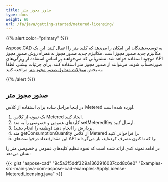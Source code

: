 ```yaml
---
title: صدور مجوز متر
type: docs
weight: 60
url: /fa/java/getting-started/metered-licensing/
---
```


{{% alert color="primary" %}} 

Aspose.CAD به توسعه‌دهندگان این امکان را می‌دهد که کلید متر را اعمال کنند. این یک مکانیزم جدید صدور مجوز است. مکانیزم جدید صدور مجوز به همراه روش صدور مجوز موجود استفاده خواهد شد. مشتریانی که می‌خواهند بر اساس استفاده از ویژگی‌های API صورتحساب شوند، می‌توانند از صدور مجوز متر استفاده کنند. برای جزئیات بیشتر، لطفاً به بخش [سؤالات متداول صدور مجوز متر](https://purchase.aspose.com/faqs/licensing/metered) مراجعه کنید.

{{% /alert %}} 
## **صدور مجوز متر**
در اینجا مراحل ساده برای استفاده از کلاس Metered آورده شده است.

1. یک نمونه از کلاس Metered ایجاد کنید.
1. کلیدهای عمومی و خصوصی را به متد setMeteredKey ارسال کنید.
1. پردازش را انجام دهید (وظیفه را انجام دهید).
1. متد getConsumptionQuantity از کلاس Metered را فراخوانی کنید.
1. این مقدار/تعداد درخواست‌های API را که تا کنون مصرف کرده‌اید، باز می‌گرداند.

در ادامه نمونه کدی ارائه شده است که نحوه تنظیم کلیدهای عمومی و خصوصی متر را نشان می‌دهد:

{{< gist "aspose-cad" "9c5a3f5ddf329a1362916037ccd8c6e0" "Examples-src-main-java-com-aspose-cad-examples-ApplyLicense-MeteredLicensing.java" >}}
